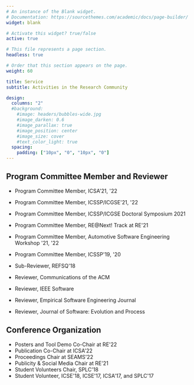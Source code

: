 ```yaml
---
# An instance of the Blank widget.
# Documentation: https://sourcethemes.com/academic/docs/page-builder/
widget: blank

# Activate this widget? true/false
active: true

# This file represents a page section.
headless: true

# Order that this section appears on the page.
weight: 60

title: Service
subtitle: Activities in the Research Community

design:
  columns: "2"
  #background:
    #image: headers/bubbles-wide.jpg
    #image_darken: 0.6
    #image_parallax: true
    #image_position: center
    #image_size: cover
    #text_color_light: true
  spacing:
    padding: ["10px", "0", "10px", "0"]
---
```

## Program Committee Member and Reviewer
* Program Committee Member, ICSA'21, '22
* Program Committee Member, ICSSP/ICGSE'21, '22
* Program Committee Member, ICSSP/ICGSE Doctoral Symposium 2021
* Program Committee Member, RE@Next! Track at RE'21
* Program Committee Member, Automotive Software Engineering Workshop '21, '22
* Program Committee Member, ICSSP'19, '20
* Sub-Reviewer, REFSQ'18

* Reviewer, Communications of the ACM
* Reviewer, IEEE Software
* Reviewer, Empirical Software Engineering Journal
* Reviewer, Journal of Software: Evolution and Process

## Conference Organization
* Posters and Tool Demo Co-Chair at RE'22
* Publication Co-Chair at ICSA'22
* Proceedings Chair at SEAMS'22
* Publicity \& Social Media Chair at RE'21
* Student Volunteers Chair, SPLC'18
* Student Volunteer, ICSE'18, ICSE'17, ICSA'17, and SPLC'17
